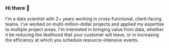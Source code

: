### Hi there 👋
I'm a data scientist with 2+ years working in cross-functional, client-facing teams. I've worked on multi-million-dollar projects and applied my expertise to multiple project areas. I'm interested in bringing value from data, whether it be reducing the likelihood that your customer will leave, or in increasing the efficiency at which you schedule resource-intensive events.
